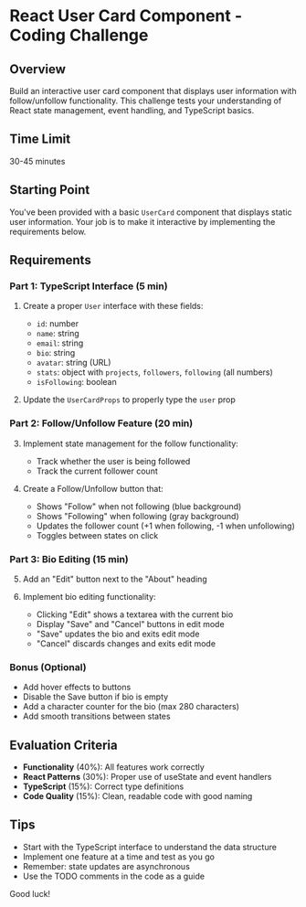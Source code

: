 # React User Card Component - Coding Challenge

## Overview
Build an interactive user card component that displays user information with follow/unfollow functionality. This challenge tests your understanding of React state management, event handling, and TypeScript basics.

## Time Limit
30-45 minutes

## Starting Point
You've been provided with a basic `UserCard` component that displays static user information. Your job is to make it interactive by implementing the requirements below.

## Requirements

### Part 1: TypeScript Interface (5 min)
1. Create a proper `User` interface with these fields:
   - `id`: number
   - `name`: string
   - `email`: string
   - `bio`: string
   - `avatar`: string (URL)
   - `stats`: object with `projects`, `followers`, `following` (all numbers)
   - `isFollowing`: boolean

2. Update the `UserCardProps` to properly type the `user` prop

### Part 2: Follow/Unfollow Feature (20 min)
3. Implement state management for the follow functionality:
   - Track whether the user is being followed
   - Track the current follower count

4. Create a Follow/Unfollow button that:
   - Shows "Follow" when not following (blue background)
   - Shows "Following" when following (gray background)
   - Updates the follower count (+1 when following, -1 when unfollowing)
   - Toggles between states on click

### Part 3: Bio Editing (15 min)
5. Add an "Edit" button next to the "About" heading

6. Implement bio editing functionality:
   - Clicking "Edit" shows a textarea with the current bio
   - Display "Save" and "Cancel" buttons in edit mode
   - "Save" updates the bio and exits edit mode
   - "Cancel" discards changes and exits edit mode

### Bonus (Optional)
- Add hover effects to buttons
- Disable the Save button if bio is empty
- Add a character counter for the bio (max 280 characters)
- Add smooth transitions between states

## Evaluation Criteria
- **Functionality** (40%): All features work correctly
- **React Patterns** (30%): Proper use of useState and event handlers
- **TypeScript** (15%): Correct type definitions
- **Code Quality** (15%): Clean, readable code with good naming

## Tips
- Start with the TypeScript interface to understand the data structure
- Implement one feature at a time and test as you go
- Remember: state updates are asynchronous
- Use the TODO comments in the code as a guide

Good luck!
